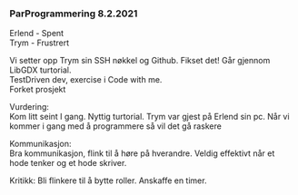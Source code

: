 ### ParProgrammering 8.2.2021

Erlend - Spent  
Trym - Frustrert

Vi setter opp Trym sin SSH nøkkel og Github. Fikset det!
Går gjennom LibGDX turtorial.  
TestDriven dev, exercise i Code with me.  
Forket prosjekt

Vurdering:  
Kom litt seint I gang. Nyttig turtorial. Trym var gjest på Erlend sin pc.
Når vi kommer i gang med å programmere så vil det gå raskere

Kommunikasjon:  
Bra kommunikasjon, flink til å høre på hverandre. Veldig effektivt når et hode tenker og et hode skriver.

Kritikk: Bli flinkere til å bytte roller. Anskaffe en timer.